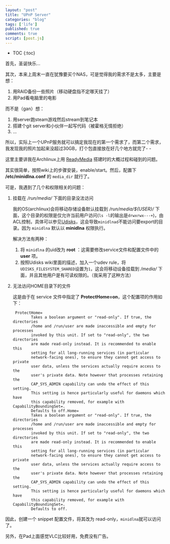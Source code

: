 ```yaml
---
layout: "post"
title: "UPnP Server"
categories: "blog"
tags: ['life']
published: true
comments: true
script: [post.js]
---
```


* TOC
{:toc}

首先，圣诞快乐...

其次，本来上周末一直在犹豫要买个NAS，可是觉得我的需求不是太多，主要是想：

1. 用RAID备份一些照片（移动硬盘指不定哪天挂了）
2. 用Pad看电脑里的电影

而不是（gan）想：

1. 用server跑steam游戏然后stream到笔记本
2. 搭建个git server和小伙伴一起写代码（被霍格无情拒绝）
3. ...

所以，实际上一个UPnP服务就可以搞定我现在的第一个需求了，而第二个需求，我发现我的照片加起来没超过30GB，打个包直接放在好几个地方就完了- -

这里主要讲我在Archlinux上用 [ReadyMedia](https://wiki.archlinux.org/index.php/ReadyMedia) 搭建时的大概过程和碰到的问题。

其实很简单，按照wiki上的步骤安装，enable/start。然后，配置下 **/etc/minidlna.conf** 的 `media_dir` 就行了。

可是，我遇到了几个和权限相关的问题：

1. 挂载在 */run/media/* 下面的目录没法访问

    我的OS(archlinux)会将移动存储设备默认挂载到 */run/media/${USER}/* 下面，这个目录的权限是仅允许当前用户访问(`ls -l`的输出是`drwxrwx---+`)，由ACL控制，具体可以参见[Udisks](https://wiki.archlinux.org/index.php/Udisks)，这会导致`minidlnad`不能访问要export的目录。因为 `minidlna` 默认以 **minidlna** 权限执行。

    解决方法有两种：

    1. 将 `minidlna` 的uid改为 **root** ：这需要修改service文件和配置文件中的 **user** 项。
    2. 按照Udisks wiki里面的描述，加入一个udev rule，将`UDISKS_FILESYSTEM_SHARED`设置为`1`，这会将移动设备挂载到 */media/* 下面，并且其他用户是有可读权限的。（我采用了这种方法）

2. 无法访问HOME目录下的文件

    这是由于在 service 文件中指定了 **ProtectHome=on**，这个配置项的作用如下：

        ProtectHome=
               Takes a boolean argument or "read-only". If true, the directories
               /home and /run/user are made inaccessible and empty for processes
               invoked by this unit. If set to "read-only", the two directories
               are made read-only instead. It is recommended to enable this
               setting for all long-running services (in particular
               network-facing ones), to ensure they cannot get access to private
               user data, unless the services actually require access to the
               user's private data. Note however that processes retaining the
               CAP_SYS_ADMIN capability can undo the effect of this setting.
               This setting is hence particularly useful for daemons which have
               this capability removed, for example with CapabilityBoundingSet=.
               Defaults to off.Home=
               Takes a boolean argument or "read-only". If true, the directories
               /home and /run/user are made inaccessible and empty for processes
               invoked by this unit. If set to "read-only", the two directories
               are made read-only instead. It is recommended to enable this
               setting for all long-running services (in particular
               network-facing ones), to ensure they cannot get access to private
               user data, unless the services actually require access to the
               user's private data. Note however that processes retaining the
               CAP_SYS_ADMIN capability can undo the effect of this setting.
               This setting is hence particularly useful for daemons which have
               this capability removed, for example with CapabilityBoundingSet=.
               Defaults to off.

  因此，创建一个 snippet 配置文件，将其改为 read-only，`minidlna`就可以访问了。


另外，在Pad上面感觉VLC比较好用，免费没有广告。
